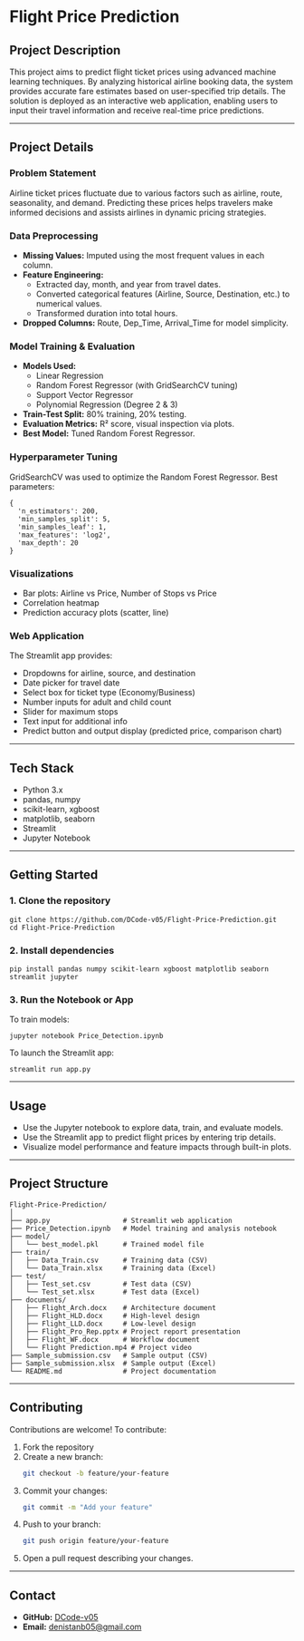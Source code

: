 # Flight Price Prediction

## Project Description
This project aims to predict flight ticket prices using advanced machine learning techniques. By analyzing historical airline booking data, the system provides accurate fare estimates based on user-specified trip details. The solution is deployed as an interactive web application, enabling users to input their travel information and receive real-time price predictions.

---

## Project Details

### Problem Statement
Airline ticket prices fluctuate due to various factors such as airline, route, seasonality, and demand. Predicting these prices helps travelers make informed decisions and assists airlines in dynamic pricing strategies.

### Data Preprocessing
- **Missing Values:** Imputed using the most frequent values in each column.
- **Feature Engineering:**
  - Extracted day, month, and year from travel dates.
  - Converted categorical features (Airline, Source, Destination, etc.) to numerical values.
  - Transformed duration into total hours.
- **Dropped Columns:** Route, Dep_Time, Arrival_Time for model simplicity.

### Model Training & Evaluation
- **Models Used:**
  - Linear Regression
  - Random Forest Regressor (with GridSearchCV tuning)
  - Support Vector Regressor
  - Polynomial Regression (Degree 2 & 3)
- **Train-Test Split:** 80% training, 20% testing.
- **Evaluation Metrics:** R² score, visual inspection via plots.
- **Best Model:** Tuned Random Forest Regressor.

### Hyperparameter Tuning
GridSearchCV was used to optimize the Random Forest Regressor. Best parameters:
```
{
  'n_estimators': 200,
  'min_samples_split': 5,
  'min_samples_leaf': 1,
  'max_features': 'log2',
  'max_depth': 20
}
```

### Visualizations
- Bar plots: Airline vs Price, Number of Stops vs Price
- Correlation heatmap
- Prediction accuracy plots (scatter, line)

### Web Application
The Streamlit app provides:
- Dropdowns for airline, source, and destination
- Date picker for travel date
- Select box for ticket type (Economy/Business)
- Number inputs for adult and child count
- Slider for maximum stops
- Text input for additional info
- Predict button and output display (predicted price, comparison chart)

---

## Tech Stack
- Python 3.x
- pandas, numpy
- scikit-learn, xgboost
- matplotlib, seaborn
- Streamlit
- Jupyter Notebook

---

## Getting Started

### 1. Clone the repository
```
git clone https://github.com/DCode-v05/Flight-Price-Prediction.git
cd Flight-Price-Prediction
```

### 2. Install dependencies
```
pip install pandas numpy scikit-learn xgboost matplotlib seaborn streamlit jupyter
```

### 3. Run the Notebook or App
To train models:
```
jupyter notebook Price_Detection.ipynb
```
To launch the Streamlit app:
```
streamlit run app.py
```

---

## Usage
- Use the Jupyter notebook to explore data, train, and evaluate models.
- Use the Streamlit app to predict flight prices by entering trip details.
- Visualize model performance and feature impacts through built-in plots.

---

## Project Structure
```
Flight-Price-Prediction/
│
├── app.py                  # Streamlit web application
├── Price_Detection.ipynb   # Model training and analysis notebook
├── model/
│   └── best_model.pkl      # Trained model file
├── train/
│   ├── Data_Train.csv      # Training data (CSV)
│   └── Data_Train.xlsx     # Training data (Excel)
├── test/
│   ├── Test_set.csv        # Test data (CSV)
│   └── Test_set.xlsx       # Test data (Excel)
├── documents/
│   ├── Flight_Arch.docx    # Architecture document
│   ├── Flight_HLD.docx     # High-level design
│   ├── Flight_LLD.docx     # Low-level design
│   ├── Flight_Pro_Rep.pptx # Project report presentation
│   ├── Flight_WF.docx      # Workflow document
│   └── Flight Prediction.mp4 # Project video
├── Sample_submission.csv   # Sample output (CSV)
├── Sample_submission.xlsx  # Sample output (Excel)
└── README.md               # Project documentation
```

---

## Contributing

Contributions are welcome! To contribute:
1. Fork the repository
2. Create a new branch:
   ```bash
   git checkout -b feature/your-feature
   ```
3. Commit your changes:
   ```bash
   git commit -m "Add your feature"
   ```
4. Push to your branch:
   ```bash
   git push origin feature/your-feature
   ```
5. Open a pull request describing your changes.

---

## Contact
- **GitHub:** [DCode-v05](https://github.com/DCode-v05)
- **Email:** denistanb05@gmail.com
